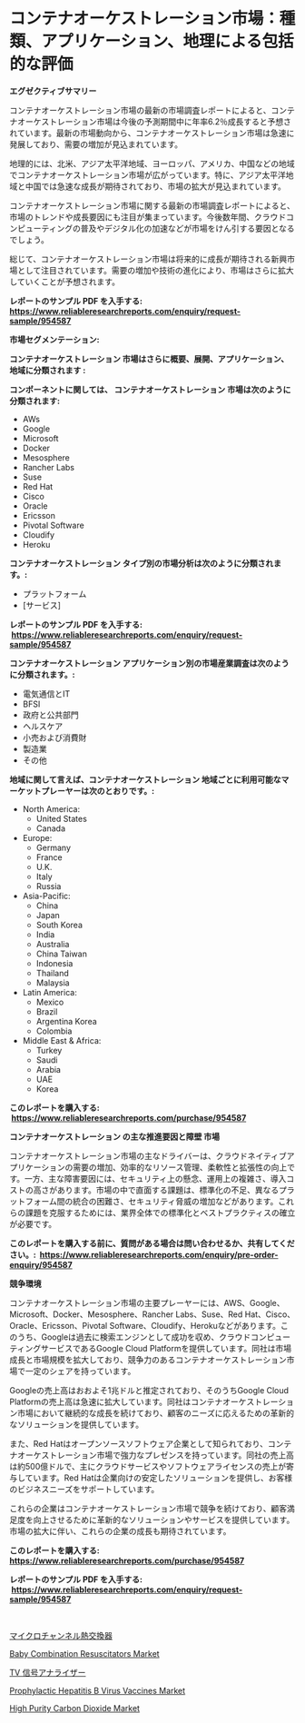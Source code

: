 <p><h1>コンテナオーケストレーション市場：種類、アプリケーション、地理による包括的な評価</h1></p><p><strong>エグゼクティブサマリー</strong></p>
<p><p>コンテナオーケストレーション市場の最新の市場調査レポートによると、コンテナオーケストレーション市場は今後の予測期間中に年率6.2％成長すると予想されています。最新の市場動向から、コンテナオーケストレーション市場は急速に発展しており、需要の増加が見込まれています。</p><p>地理的には、北米、アジア太平洋地域、ヨーロッパ、アメリカ、中国などの地域でコンテナオーケストレーション市場が広がっています。特に、アジア太平洋地域と中国では急速な成長が期待されており、市場の拡大が見込まれています。</p><p>コンテナオーケストレーション市場に関する最新の市場調査レポートによると、市場のトレンドや成長要因にも注目が集まっています。今後数年間、クラウドコンピューティングの普及やデジタル化の加速などが市場をけん引する要因となるでしょう。</p><p>総じて、コンテナオーケストレーション市場は将来的に成長が期待される新興市場として注目されています。需要の増加や技術の進化により、市場はさらに拡大していくことが予想されます。</p></p>
<p><strong>レポートのサンプル PDF を入手する: <a href="https://www.reliableresearchreports.com/enquiry/request-sample/954587">https://www.reliableresearchreports.com/enquiry/request-sample/954587</a></strong></p>
<p><strong>市場セグメンテーション:</strong></p>
<p><strong> コンテナオーケストレーション 市場はさらに概要、展開、アプリケーション、地域に分類されます :</strong></p>
<p><strong>コンポーネントに関しては、 コンテナオーケストレーション 市場は次のように分類されます: &nbsp;</strong></p>
<p><ul><li>AWs</li><li>Google</li><li>Microsoft</li><li>Docker</li><li>Mesosphere</li><li>Rancher Labs</li><li>Suse</li><li>Red Hat</li><li>Cisco</li><li>Oracle</li><li>Ericsson</li><li>Pivotal Software</li><li>Cloudify</li><li>Heroku</li></ul></p>
<p><strong> コンテナオーケストレーション タイプ別の市場分析は次のように分類されます。:</strong></p>
<p><ul><li>プラットフォーム</li><li>[サービス]</li></ul></p>
<p><strong>レポートのサンプル PDF を入手する: &nbsp;<a href="https://www.reliableresearchreports.com/enquiry/request-sample/954587">https://www.reliableresearchreports.com/enquiry/request-sample/954587</a></strong></p>
<p><strong> コンテナオーケストレーション アプリケーション別の市場産業調査は次のように分類されます。:</strong></p>
<p><ul><li>電気通信とIT</li><li>BFSI</li><li>政府と公共部門</li><li>ヘルスケア</li><li>小売および消費財</li><li>製造業</li><li>その他</li></ul></p>
<p><strong>地域に関して言えば、コンテナオーケストレーション 地域ごとに利用可能なマーケットプレーヤーは次のとおりです。:</strong></p>
<p><ul>
    <li>
        North America:
        <ul>
            <li>United States</li>
            <li>Canada</li>
        </ul>
    </li>
    <li>
        Europe:
        <ul>
            <li>Germany</li>
            <li>France</li>
            <li>U.K.</li>
            <li>Italy</li>
            <li>Russia</li>
        </ul>
    </li>
    <li>
        Asia-Pacific:
        <ul>
            <li>China</li>
            <li>Japan</li>
            <li>South Korea</li>
            <li>India</li>
            <li>Australia</li>
            <li>China Taiwan</li>
            <li>Indonesia</li>
            <li>Thailand</li>
            <li>Malaysia</li>
        </ul>
    </li>
    <li>
        Latin America:
        <ul>
            <li>Mexico</li>
            <li>Brazil</li>
            <li>Argentina Korea</li>
            <li>Colombia</li>
        </ul>
    </li>
    <li>
        Middle East & Africa:
        <ul>
            <li>Turkey</li>
            <li>Saudi</li>
            <li>Arabia</li>
            <li>UAE</li>
            <li>Korea</li>
        </ul>
    </li>
    </ul></p>
<p><strong>このレポートを購入する: &nbsp;<a href="https://www.reliableresearchreports.com/purchase/954587">https://www.reliableresearchreports.com/purchase/954587</a></strong></p>
<p><strong>コンテナオーケストレーション の主な推進要因と障壁 市場</strong></p>
<p><p>コンテナオーケストレーション市場の主なドライバーは、クラウドネイティブアプリケーションの需要の増加、効率的なリソース管理、柔軟性と拡張性の向上です。一方、主な障害要因には、セキュリティ上の懸念、運用上の複雑さ、導入コストの高さがあります。市場の中で直面する課題は、標準化の不足、異なるプラットフォーム間の統合の困難さ、セキュリティ脅威の増加などがあります。これらの課題を克服するためには、業界全体での標準化とベストプラクティスの確立が必要です。</p></p>
<p><strong>このレポートを購入する前に、質問がある場合は問い合わせるか、共有してください。:&nbsp; <a href="https://www.reliableresearchreports.com/enquiry/pre-order-enquiry/954587">https://www.reliableresearchreports.com/enquiry/pre-order-enquiry/954587</a></strong></p>
<p><strong>競争環境</strong></p>
<p><p>コンテナオーケストレーション市場の主要プレーヤーには、AWS、Google、Microsoft、Docker、Mesosphere、Rancher Labs、Suse、Red Hat、Cisco、Oracle、Ericsson、Pivotal Software、Cloudify、Herokuなどがあります。このうち、Googleは過去に検索エンジンとして成功を収め、クラウドコンピューティングサービスであるGoogle Cloud Platformを提供しています。同社は市場成長と市場規模を拡大しており、競争力のあるコンテナオーケストレーション市場で一定のシェアを持っています。</p><p>Googleの売上高はおおよそ1兆ドルと推定されており、そのうちGoogle Cloud Platformの売上高は急速に拡大しています。同社はコンテナオーケストレーション市場において継続的な成長を続けており、顧客のニーズに応えるための革新的なソリューションを提供しています。</p><p>また、Red Hatはオープンソースソフトウェア企業として知られており、コンテナオーケストレーション市場で強力なプレゼンスを持っています。同社の売上高は約500億ドルで、主にクラウドサービスやソフトウェアライセンスの売上が寄与しています。Red Hatは企業向けの安定したソリューションを提供し、お客様のビジネスニーズをサポートしています。</p><p>これらの企業はコンテナオーケストレーション市場で競争を続けており、顧客満足度を向上させるために革新的なソリューションやサービスを提供しています。市場の拡大に伴い、これらの企業の成長も期待されています。</p></p>
<p><strong>このレポートを購入する: &nbsp; <a href="https://www.reliableresearchreports.com/purchase/954587">https://www.reliableresearchreports.com/purchase/954587</a></strong></p>
<p><strong>レポートのサンプル PDF を入手する: &nbsp;<a href="https://www.reliableresearchreports.com/enquiry/request-sample/954587">https://www.reliableresearchreports.com/enquiry/request-sample/954587</a></strong><strong></strong></p>
<p>&nbsp;</p>
<p><p><a href="https://medium.com/@klr1591/%E3%83%9E%E3%82%A4%E3%82%AF%E3%83%AD%E3%83%81%E3%83%A3%E3%83%8D%E3%83%AB%E7%86%B1%E4%BA%A4%E6%8F%9B%E5%99%A8%E5%B8%82%E5%A0%B4-2031%E5%B9%B4%E3%81%BE%E3%81%A7%E3%81%AE%E3%83%88%E3%83%AC%E3%83%B3%E3%83%89-%E4%BA%88%E6%B8%AC-%E7%AB%B6%E4%BA%89%E5%88%86%E6%9E%90-b1bd4759f19a">マイクロチャンネル熱交換器</a></p><p><a href="https://github.com/arionmp/Market-Research-Report-List-2/blob/main/baby-combination-resuscitators-market.md">Baby Combination Resuscitators Market</a></p><p><a href="https://medium.com/@deborahclarke2008/tv%E3%82%B7%E3%82%B0%E3%83%8A%E3%83%AB%E3%82%A2%E3%83%8A%E3%83%A9%E3%82%A4%E3%82%B6%E3%83%BC%E3%81%AE%E5%B8%82%E5%A0%B4%E5%8B%95%E5%90%91-%E5%B8%82%E5%A0%B4%E3%81%AE%E3%83%88%E3%83%AC%E3%83%B3%E3%83%89-%E6%88%90%E9%95%B7-2024%E5%B9%B4%E3%81%8B%E3%82%892031%E5%B9%B4%E3%81%BE%E3%81%A7%E3%81%AE%E4%BA%88%E6%B8%AC-521db3d37a0d">TV 信号アナライザー</a></p><p><a href="https://gamy-alyssum-396.notion.site/Prophylactic-Hepatitis-B-Virus-Vaccines-Market-Share-Market-New-Trends-Analysis-Report-By-Type-By-c843b2480996467f81c19c066890a4c8">Prophylactic Hepatitis B Virus Vaccines Market</a></p><p><a href="https://view.publitas.com/reportprime-1/high-purity-carbon-dioxide-market-size-and-growth-market-segmentation-regional-and-country-breakdowns-and-market-trends-for-period-from-2024-2031/">High Purity Carbon Dioxide Market</a></p></p>